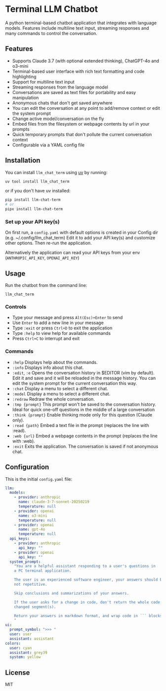 # Terminal LLM Chatbot

A python terminal-based chatbot application that integrates with language models. Features include multiline text input, streaming responses and many commands to control the conversation.

## Features

- Supports Claude 3.7 (with optional extended thinking), ChatGPT-4o and o3-mini
- Terminal-based user interface with rich text formatting and code highlighting
- Support for multiline text input
- Streaming responses from the language model
- Conversations are saved as text files for portability and easy manipulation
- Anonymous chats that don't get saved anywhere
- You can edit the conversation at any point to add/remove context or edit the system prompt
- Change active model/conversation on the fly
- Embed files from the filesystem or webpage contents by url in your prompts
- Quick temporary prompts that don't pollute the current conversation context
- Configurable via a YAML config file

## Installation

You can install `llm_chat_term` using [uv](https://github.com/astral-sh/uv) by running:

```bash
uv tool install llm_chat_term
```

or if you don't have uv installed:

```bash
pip install llm-chat-term
# or
pipx install llm-chat-term
```

### Set up your API key(s)

On first run, a `config.yaml` with default options is created in your Config dir (e.g. ~/.config/llm_chat_term)
Edit it to add your API key(s) and customize other options. Then re-run the application.

Alternatively the application can read your API keys from your env (`ANTHROPIC_API_KEY`, `OPENAI_API_KEY`)

## Usage

Run the chatbot from the command line:

```
llm_chat_term
```

### Controls

- Type your message and press `Alt(Esc)+Enter` to send
- Use `Enter` to add a new line in your message
- Type `:exit` or press `Ctrl+D` to exit the application
- Type `:help` to view help for available commands
- Press `Ctrl+C` to interrupt and exit

### Commands

- `:help`
  Displays help about the commands.
- `:info`
  Displays info about this chat.
- `:edit`, `:e`
  Opens the conversation history in $EDITOR (vim by default).
  Edit it and save and it will be reloaded in the message history.
  You can edit the system prompt for the current conversation this way.
- `:chat`
  Display a menu to select a different chat.
- `:model`
  Display a menu to select a different chat.
- `:redraw`
  Redraw the whole conversation.
- `:tmp {prompt}`
  This prompt won't be saved to the conversation history.
  Ideal for quick one-off questions in the middle of a large conversation
- `:think {prompt}`
  Enable thinking mode only for this question (Claude only).
- `:read {path}`
  Embed a text file in the prompt (replaces the line with :read).
- `:web {url}`
  Embed a webpage contents in the prompt (replaces the line with :web).
- `:exit`
  Exits the application. The conversation is saved if not anonymous chat.

## Configuration

This is the initial `config.yaml` file:

````yaml
llm:
  models:
    - provider: anthropic
      name: claude-3-7-sonnet-20250219
      temperature: null
    - provider: openai
      name: o3-mini
      temperature: null
    - provider: openai
      name: gpt-4o
      temperature: null
  api_keys:
    - provider: anthropic
      api_key: ""
    - provider: openai
      api_key: ""
  system_prompt:
    "You are a helpful assistant responding to a user's questions in
    a PC terminal application.

    The user is an experienced software engineer, your answers should be concise and
    not repetitive.

    Skip conclusions and summarizations of your answers.

    If the user asks for a change in code, don't return the whole code, just the
    changed segment(s).

    Return your answers in markdown format, and wrap code in ``` blocks.
    "
ui:
  prompt_symbol: ">>> "
  user: user
  assistant: assistant
colors:
  user: cyan
  assistant: grey39
  system: yellow
````

## License

MIT
